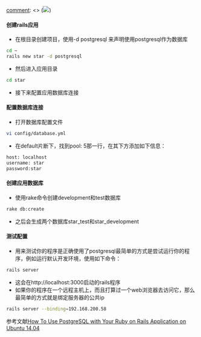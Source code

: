 [comment]: <> (![](http://s7.51cto.com/wyfs02/M01/74/4B/wKiom1YYf-qD2aXaAAQQhNGfnwc576.jpg-wh_651x-s_1733757554.jpg))
#### 创建rails应用
- 在根目录创建项目，使用-d postgresql 来声明使用postgresql作为数据库
```bash
cd ~
rails new star -d postgresql
```
- 然后进入应用目录
```bash
cd star
```
- 接下来配置应用数据库连接
#### 配置数据库连接
- 打开数据库配置文件
```bash
vi config/database.yml
```
- 在default片断下，找到pool: 5那一行，在其下方添加如下信息：
```bash
host: localhost
username: star
password:star
```
#### 创建应用数据库
- 使用rake命令创建development和test数据库
```bash
rake db:create
```
- 之后会生成两个数据库star_test和star_development
#### 测试配置
- 用来测试你的程序是正确使用了postgresql最简单的方式是尝试运行你的程序，例如运行默认开发环境，使用如下命令：
```bash
rails server
```
- 这会在http://localhost:3000启动的rails程序
- 如果你的程序在一个远程主机上，而且打算过一个web浏览器去访问它，那么最简单的方式就是绑定服务器的公共ip
```bash
rails server --binding=192.168.200.58
```

参考文献[How To Use PostgreSQL with Your Ruby on Rails Application on Ubuntu 14.04](https://www.digitalocean.com/community/tutorials/how-to-use-postgresql-with-your-ruby-on-rails-application-on-ubuntu-14-04)

[comment]: <tags> (postgresql,ruby,rails,ubuntu)
[comment]: <description> (postgresql在ubuntu上配置rails的方法)
[comment]: <title> (PostgreSQL with Your Ruby on Rails Application on Ubuntu 14.04)
[comment]: <author> (夏洛之枫)